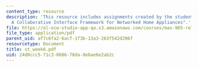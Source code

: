 ```yaml
---
content_type: resource
description: 'This resource includes assignments created by the students on "DiamondHelp:
  A Collaborative Interface Framework for Networked Home Appliances".'
file: https://ol-ocw-studio-app-qa.s3.amazonaws.com/courses/mas-965-relational-machines-spring-2005/24d0ccc571c3068678da8ebae6e2ab2c_st_week6.pdf
file_type: application/pdf
parent_uid: af7c6fa2-6acf-1f3b-13a3-263f542d206f
resourcetype: Document
title: st_week6.pdf
uid: 24d0ccc5-71c3-0686-78da-8ebae6e2ab2c
---
```

